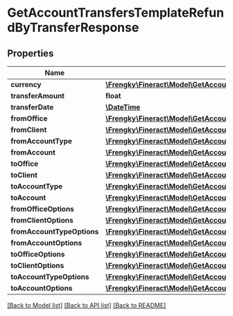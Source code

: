 # GetAccountTransfersTemplateRefundByTransferResponse

## Properties
Name | Type | Description | Notes
------------ | ------------- | ------------- | -------------
**currency** | [**\Frengky\Fineract\Model\GetAccountTransfersTemplateRefundByTransferCurrency**](GetAccountTransfersTemplateRefundByTransferCurrency.md) |  | [optional] 
**transferAmount** | **float** |  | [optional] 
**transferDate** | [**\DateTime**](\DateTime.md) |  | [optional] 
**fromOffice** | [**\Frengky\Fineract\Model\GetAccountTransfersTemplateRefundByTransferFromOffice**](GetAccountTransfersTemplateRefundByTransferFromOffice.md) |  | [optional] 
**fromClient** | [**\Frengky\Fineract\Model\GetAccountTransfersTemplateRefundByTransferFromClient**](GetAccountTransfersTemplateRefundByTransferFromClient.md) |  | [optional] 
**fromAccountType** | [**\Frengky\Fineract\Model\GetAccountTransfersPageItemsToAccountType**](GetAccountTransfersPageItemsToAccountType.md) |  | [optional] 
**fromAccount** | [**\Frengky\Fineract\Model\GetAccountTransfersTemplateRefundByTransferFromAccount**](GetAccountTransfersTemplateRefundByTransferFromAccount.md) |  | [optional] 
**toOffice** | [**\Frengky\Fineract\Model\GetAccountTransfersTemplateRefundByTransferFromOffice**](GetAccountTransfersTemplateRefundByTransferFromOffice.md) |  | [optional] 
**toClient** | [**\Frengky\Fineract\Model\GetAccountTransfersTemplateRefundByTransferToClient**](GetAccountTransfersTemplateRefundByTransferToClient.md) |  | [optional] 
**toAccountType** | [**\Frengky\Fineract\Model\GetAccountTransfersFromAccountType**](GetAccountTransfersFromAccountType.md) |  | [optional] 
**toAccount** | [**\Frengky\Fineract\Model\GetAccountTransfersTemplateRefundByTransferToAccount**](GetAccountTransfersTemplateRefundByTransferToAccount.md) |  | [optional] 
**fromOfficeOptions** | [**\Frengky\Fineract\Model\GetAccountTransfersTemplateRefundByTransferFromOfficeOptions[]**](GetAccountTransfersTemplateRefundByTransferFromOfficeOptions.md) |  | [optional] 
**fromClientOptions** | [**\Frengky\Fineract\Model\GetAccountTransfersTemplateRefundByTransferFromClientOptions[]**](GetAccountTransfersTemplateRefundByTransferFromClientOptions.md) |  | [optional] 
**fromAccountTypeOptions** | [**\Frengky\Fineract\Model\GetAccountTransfersFromAccountType[]**](GetAccountTransfersFromAccountType.md) |  | [optional] 
**fromAccountOptions** | [**\Frengky\Fineract\Model\GetAccountTransfersTemplateRefundByTransferFromAccountOptions[]**](GetAccountTransfersTemplateRefundByTransferFromAccountOptions.md) |  | [optional] 
**toOfficeOptions** | [**\Frengky\Fineract\Model\GetAccountTransfersTemplateRefundByTransferFromOfficeOptions[]**](GetAccountTransfersTemplateRefundByTransferFromOfficeOptions.md) |  | [optional] 
**toClientOptions** | [**\Frengky\Fineract\Model\GetAccountTransfersTemplateRefundByTransferFromClientOptions[]**](GetAccountTransfersTemplateRefundByTransferFromClientOptions.md) |  | [optional] 
**toAccountTypeOptions** | [**\Frengky\Fineract\Model\GetAccountTransfersFromAccountType[]**](GetAccountTransfersFromAccountType.md) |  | [optional] 
**toAccountOptions** | [**\Frengky\Fineract\Model\GetAccountTransfersTemplateRefundByTransferToAccount[]**](GetAccountTransfersTemplateRefundByTransferToAccount.md) |  | [optional] 

[[Back to Model list]](../../README.md#documentation-for-models) [[Back to API list]](../../README.md#documentation-for-api-endpoints) [[Back to README]](../../README.md)

